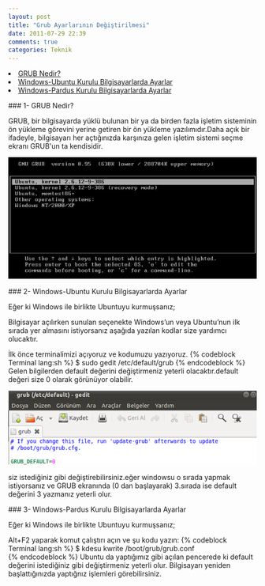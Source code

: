 ```yaml
---
layout: post
title: "Grub Ayarlarının Değiştirilmesi"
date: 2011-07-29 22:39
comments: true
categories: Teknik
---
```


<li><a href="#GRUB"> GRUB Nedir?</a></li>
<li><a href="#WİN-UBUNTU"> Windows-Ubuntu Kurulu Bilgisayarlarda Ayarlar</a></li>
<li><a href="#WİN-PARDUS"> Windows-Pardus Kurulu Bilgisayarlarda Ayarlar</a></li>

###<a id="GRUB"> 1- GRUB Nedir? </a>

GRUB, bir bilgisayarda yüklü bulunan bir ya da birden fazla işletim sisteminin ön yükleme görevini yerine getiren bir ön yükleme yazılımıdır.Daha açık bir ifadeyle, bilgisayarı her açtığınızda karşınıza gelen işletim sistemi seçme ekranı GRUB'un ta kendisidir.

<img src="/images/grub.png"/>

###<a id="WİN-UBUNTU"> 2- Windows-Ubuntu Kurulu Bilgisayarlarda Ayarlar </a>

Eğer ki Windows ile birlikte Ubuntuyu kurmuşsanız;

Bilgisayar açılırken sunulan seçenekte Windows’un veya Ubuntu’nun ilk sırada yer almasını istiyorsanız aşağıda yazılan kodlar size yardımcı olucaktır.

İlk önce terminalimizi açıyoruz ve kodumuzu yazıyoruz.
{% codeblock Terminal lang:sh %}
$ sudo gedit /etc/default/grub 
{% endcodeblock %}
Gelen bilgilerden default değerini değiştirmeniz yeterli olacaktır.default değeri size 0 olarak görünüyor olabilir.

<img src="/images/10.png"/>

siz istediğiniz gibi değiştirebilirsiniz.eğer windowsu o sırada yapmak istiyorsanız ve GRUB ekranında (0 dan başlayarak) 3.sırada ise default değerini 3 yazmanız yeterli olur.

###<a id="WİN-PARDUS"> 3- Windows-Pardus Kurulu Bilgisayarlarda Ayarlar </a>

Eğer ki Windows ile birlikte Ubuntuyu kurmuşsanız;

Alt+F2 yaparak komut çalıştırı açın ve şu kodu yazın:
{% codeblock Terminal lang:sh %}
$ kdesu kwrite /boot/grub/grub.conf  
{% endcodeblock %}
Ubuntu da yaptığımız gibi açılan pencerede ki default değerini istediğiniz gibi değiştirmeniz yeterli olur.
Bilgisayarı yeniden başlattığınızda yaptığnız işlemleri görebilirsiniz.

